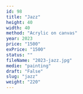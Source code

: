 ```yaml
---
id: 98
title: "Jazz"
height: 40
width: 40
method: "Acrylic on canvas"
year: 2023
price: "1500"
exPrice: "1500"
status: ""
fileName: "2023-jazz.jpg"
medie: "painting"
draft: "False"
slug: "jazz"
weight: "220"
---
```

